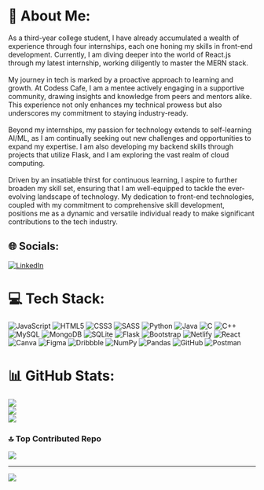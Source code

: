 # 💫 About Me:
As a third-year college student, I have already accumulated a wealth of experience through four internships, each one honing my skills in front-end development. Currently, I am diving deeper into the world of React.js through my latest internship, working diligently to master the MERN stack.<br><br>My journey in tech is marked by a proactive approach to learning and growth. At Codess Cafe, I am a mentee actively engaging in a supportive community, drawing insights and knowledge from peers and mentors alike. This experience not only enhances my technical prowess but also underscores my commitment to staying industry-ready.<br><br>Beyond my internships, my passion for technology extends to self-learning AI/ML, as I am continually seeking out new challenges and opportunities to expand my expertise. I am also developing my backend skills through projects that utilize Flask, and I am exploring the vast realm of cloud computing.<br><br>Driven by an insatiable thirst for continuous learning, I aspire to further broaden my skill set, ensuring that I am well-equipped to tackle the ever-evolving landscape of technology. My dedication to front-end technologies, coupled with my commitment to comprehensive skill development, positions me as a dynamic and versatile individual ready to make significant contributions to the tech industry.


## 🌐 Socials:
[![LinkedIn](https://img.shields.io/badge/LinkedIn-%230077B5.svg?logo=linkedin&logoColor=white)](https://linkedin.com/in/yashna-baweja-098305261) 

# 💻 Tech Stack:
![JavaScript](https://img.shields.io/badge/javascript-%23323330.svg?style=for-the-badge&logo=javascript&logoColor=%23F7DF1E) ![HTML5](https://img.shields.io/badge/html5-%23E34F26.svg?style=for-the-badge&logo=html5&logoColor=white) ![CSS3](https://img.shields.io/badge/css3-%231572B6.svg?style=for-the-badge&logo=css3&logoColor=white) ![SASS](https://img.shields.io/badge/SASS-hotpink.svg?style=for-the-badge&logo=SASS&logoColor=white) ![Python](https://img.shields.io/badge/python-3670A0?style=for-the-badge&logo=python&logoColor=ffdd54) ![Java](https://img.shields.io/badge/java-%23ED8B00.svg?style=for-the-badge&logo=openjdk&logoColor=white) ![C](https://img.shields.io/badge/c-%2300599C.svg?style=for-the-badge&logo=c&logoColor=white) ![C++](https://img.shields.io/badge/c++-%2300599C.svg?style=for-the-badge&logo=c%2B%2B&logoColor=white) ![MySQL](https://img.shields.io/badge/mysql-4479A1.svg?style=for-the-badge&logo=mysql&logoColor=white) ![MongoDB](https://img.shields.io/badge/MongoDB-%234ea94b.svg?style=for-the-badge&logo=mongodb&logoColor=white) ![SQLite](https://img.shields.io/badge/sqlite-%2307405e.svg?style=for-the-badge&logo=sqlite&logoColor=white) ![Flask](https://img.shields.io/badge/flask-%23000.svg?style=for-the-badge&logo=flask&logoColor=white) ![Bootstrap](https://img.shields.io/badge/bootstrap-%238511FA.svg?style=for-the-badge&logo=bootstrap&logoColor=white) ![Netlify](https://img.shields.io/badge/netlify-%23000000.svg?style=for-the-badge&logo=netlify&logoColor=#00C7B7) ![React](https://img.shields.io/badge/react-%2320232a.svg?style=for-the-badge&logo=react&logoColor=%2361DAFB) ![Canva](https://img.shields.io/badge/Canva-%2300C4CC.svg?style=for-the-badge&logo=Canva&logoColor=white) ![Figma](https://img.shields.io/badge/figma-%23F24E1E.svg?style=for-the-badge&logo=figma&logoColor=white) ![Dribbble](https://img.shields.io/badge/Dribbble-EA4C89?style=for-the-badge&logo=dribbble&logoColor=white) ![NumPy](https://img.shields.io/badge/numpy-%23013243.svg?style=for-the-badge&logo=numpy&logoColor=white) ![Pandas](https://img.shields.io/badge/pandas-%23150458.svg?style=for-the-badge&logo=pandas&logoColor=white) ![GitHub](https://img.shields.io/badge/github-%23121011.svg?style=for-the-badge&logo=github&logoColor=white) ![Postman](https://img.shields.io/badge/Postman-FF6C37?style=for-the-badge&logo=postman&logoColor=white)
# 📊 GitHub Stats:
![](https://github-readme-stats.vercel.app/api?username=ybaweja04&theme=dark&hide_border=false&include_all_commits=true&count_private=false)<br/>
![](https://github-readme-streak-stats.herokuapp.com/?user=ybaweja04&theme=dark&hide_border=false)<br/>
![](https://github-readme-stats.vercel.app/api/top-langs/?username=ybaweja04&theme=dark&hide_border=false&include_all_commits=true&count_private=false&layout=compact)

### 🔝 Top Contributed Repo
![](https://github-contributor-stats.vercel.app/api?username=ybaweja04&limit=5&theme=dark&combine_all_yearly_contributions=true)

---
[![](https://visitcount.itsvg.in/api?id=ybaweja04&icon=6&color=1)](https://visitcount.itsvg.in)
